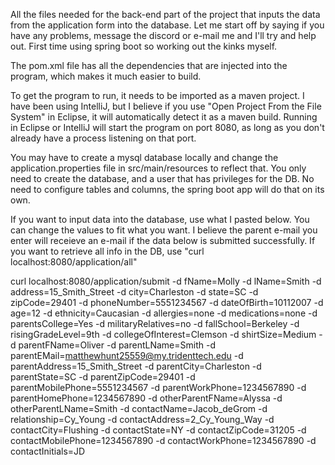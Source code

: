 All the files needed for the back-end part of the project that inputs the data from the application form into the database. Let me start off by saying if you have any problems, message the discord or e-mail me and I'll try and help out. First time using spring boot so working out the kinks myself.

The pom.xml file has all the dependencies that are injected into the program, which makes it much easier to build.

To get the program to run, it needs to be imported as a maven project. I have been using IntelliJ, but I believe if you use "Open Project From the File System" in Eclipse, it will automatically detect it as a maven build. Running in Eclipse or IntelliJ will start the program on port 8080, as long as you don't already have a process listening on that port.

You may have to create a mysql database locally and change the application.properties file in src/main/resources to reflect that. You only need to create the database, and a user that has privileges for the DB. No need to configure tables and columns, the spring boot app will do that on its own. 

If you want to input data into the database, use what I pasted below. You can change the values to fit what you want. I believe the parent e-mail you enter will receieve an e-mail if the data below is submitted successfully. If you want to retrieve all info in the DB, use "curl localhost:8080/application/all"

curl localhost:8080/application/submit -d fName=Molly -d lName=Smith -d address=15_Smith_Street -d city=Charleston -d state=SC -d zipCode=29401 -d phoneNumber=5551234567 -d dateOfBirth=10112007 -d age=12 -d ethnicity=Caucasian -d allergies=none -d medications=none -d parentsCollege=Yes -d militaryRelatives=no -d fallSchool=Berkeley -d risingGradeLevel=9th -d collegeOfInterest=Clemson -d shirtSize=Medium -d parentFName=Oliver -d parentLName=Smith -d parentEMail=matthewhunt25559@my.tridenttech.edu -d parentAddress=15_Smith_Street -d parentCity=Charleston -d parentState=SC -d parentZipCode=29401 -d parentMobilePhone=5551234567 -d parentWorkPhone=1234567890 -d parentHomePhone=1234567890 -d otherParentFName=Alyssa -d otherParentLName=Smith -d contactName=Jacob_deGrom -d relationship=Cy_Young -d contactAddress=2_Cy_Young_Way -d contactCity=Flushing -d contactState=NY -d contactZipCode=31205 -d contactMobilePhone=1234567890 -d contactWorkPhone=1234567890 -d contactInitials=JD
